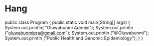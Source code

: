 # Hang

public class Program 
{
    public static void main(String[] args) 
    {
        System.out.println( "Oluwabunmi Adeniyi");
        System.out.println ("oluwabunmipra@gmail.com");
        System.out.println ("@Oluwabunmi");
        System.out.println ("Public Health and Genomic Epidemiology");
    }
}

     









    

